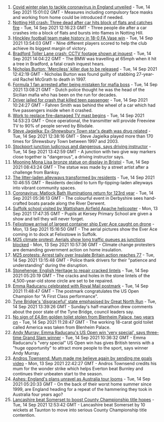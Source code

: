 1. [Covid winter plan to tackle coronavirus in England unveiled](https://www.bbc.co.uk/news/uk-58560031?at_medium=RSS&at_campaign=KARANGA) - Tue, 14 Sep 2021 15:01:02 GMT - Measures including compulsory face masks and working from home could be introduced if needed.
2. [Notting Hill crash: Three dead after car hits block of flats and catches fire](https://www.bbc.co.uk/news/uk-england-london-58555703?at_medium=RSS&at_campaign=KARANGA) - Tue, 14 Sep 2021 12:16:23 GMT - Three people die after a car crashes into a block of flats and bursts into flames in Notting Hill.
3. [Hinckley football team make history in 18-0 FA Vase win](https://www.bbc.co.uk/news/uk-england-leicestershire-58555114?at_medium=RSS&at_campaign=KARANGA) - Tue, 14 Sep 2021 13:54:03 GMT - Nine different players scored to help the club achieve its biggest margin of victory.
4. [Bradford Toller Lane crash: CCTV footage shown at inquest](https://www.bbc.co.uk/news/uk-england-leeds-58550815?at_medium=RSS&at_campaign=KARANGA) - Tue, 14 Sep 2021 14:04:22 GMT - The BMW was travelling at 65mph when it hit a tree in Bradford, a fatal crash inquest hears.
5. [Nicholas Burton: 'Merciless' killer due to be released](https://www.bbc.co.uk/news/uk-england-merseyside-58558386?at_medium=RSS&at_campaign=KARANGA) - Tue, 14 Sep 2021 12:42:19 GMT - Nicholas Burton was found guilty of stabbing 27-year-old Rachel McGrath to death in 1997.
6. [Formula 1 fan arrested after being mistaken for mafia boss](https://www.bbc.co.uk/news/uk-england-merseyside-58559255?at_medium=RSS&at_campaign=KARANGA) - Tue, 14 Sep 2021 13:08:21 GMT - Dutch police thought he was the head of the Sicilian mafia who has been on the run for decades.
7. [Driver jailed for crash that killed teen passenger](https://www.bbc.co.uk/news/uk-england-kent-58557717?at_medium=RSS&at_campaign=KARANGA) - Tue, 14 Sep 2021 10:24:27 GMT - Fahren Smith was behind the wheel of a car which had five passengers inside when it crashed.
8. [Work to replace fire-damaged TV mast begins](https://www.bbc.co.uk/news/uk-england-tees-58557534?at_medium=RSS&at_campaign=KARANGA) - Tue, 14 Sep 2021 14:53:23 GMT - Once operational, the transmitter will provide Freeview TV to 90% of people served by Bilsdale.
9. [Steve Jagielka: Ex-Shrewsbury Town star's death was drug related](https://www.bbc.co.uk/news/uk-england-shropshire-58557294?at_medium=RSS&at_campaign=KARANGA) - Tue, 14 Sep 2021 12:38:16 GMT - Steve Jagielka played more than 170 times for Shrewsbury Town between 1997 and 2003.
10. [Stockport junction ludicrous and dangerous, says driving instructor](https://www.bbc.co.uk/news/uk-england-manchester-58559518?at_medium=RSS&at_campaign=KARANGA) - Tue, 14 Sep 2021 13:42:59 GMT - A junction with two give way markers close together is "dangerous", a driving instructor says.
11. [Mooning Mona Lisa bronze statue on display in Bristol](https://www.bbc.co.uk/news/uk-england-bristol-58552412?at_medium=RSS&at_campaign=KARANGA) - Tue, 14 Sep 2021 08:43:24 GMT - The statue was made by a street artist after a challenge from Banksy.
12. [The litter-laden alleyways transformed by residents](https://www.bbc.co.uk/news/uk-england-tees-58559600?at_medium=RSS&at_campaign=KARANGA) - Tue, 14 Sep 2021 10:46:55 GMT - Residents decided to turn fly-tipping-laden alleyways into vibrant community spaces.
13. [Coronavirus: Matlock Bath Illuminations return for 123rd year](https://www.bbc.co.uk/news/uk-england-derbyshire-58552659?at_medium=RSS&at_campaign=KARANGA) - Tue, 14 Sep 2021 05:36:13 GMT - The colourful event in Derbyshire sees hand-crafted boats parade along the River Derwent.
14. [Suffolk school visited by Wattisham Airfield Apache helicopter](https://www.bbc.co.uk/news/uk-england-suffolk-58552257?at_medium=RSS&at_campaign=KARANGA) - Mon, 13 Sep 2021 17:47:35 GMT - Pupils at Kersey Primary School are given a show and tell they will never forget.
15. [Felixstowe arrival of largest container ship Ever Ace caught on drone](https://www.bbc.co.uk/news/uk-england-suffolk-58550645?at_medium=RSS&at_campaign=KARANGA) - Mon, 13 Sep 2021 15:16:50 GMT - The aerial pictures show the Ever Ace coming in to dock at Felixstowe in Suffolk.
16. [M25 climate protest: Aerials show long traffic queues as junctions blocked](https://www.bbc.co.uk/news/uk-58544189?at_medium=RSS&at_campaign=KARANGA) - Mon, 13 Sep 2021 10:57:36 GMT - Climate change protesters are demanding government action on home insulation.
17. [M25 protests: Arrest tally over Insulate Britain action reaches 77](https://www.bbc.co.uk/news/uk-england-beds-bucks-herts-58558355?at_medium=RSS&at_campaign=KARANGA) - Tue, 14 Sep 2021 13:15:48 GMT - Police thank drivers for their "patience and understanding" during the disruption.
18. [Stonehenge: English Heritage to repair cracked lintels](https://www.bbc.co.uk/news/uk-england-wiltshire-58547463?at_medium=RSS&at_campaign=KARANGA) - Tue, 14 Sep 2021 05:20:19 GMT - The cracks and holes in the stone lintels of the 4,500-year-old stone circle are set to be repaired.
19. [Emma Raducanu celebrated with Royal Mail postmark](https://www.bbc.co.uk/news/uk-england-london-58559485?at_medium=RSS&at_campaign=KARANGA) - Tue, 14 Sep 2021 11:48:47 GMT - The postmark congratulates the US Open Champion for "A First Class performance".
20. [Tyne Bridge's 'disgraceful' state emphasised by Great North Run](https://www.bbc.co.uk/news/uk-england-tyne-58557526?at_medium=RSS&at_campaign=KARANGA) - Tue, 14 Sep 2021 13:39:26 GMT - Sunday's half-marathon drew comments about the poor state of the Tyne Bridge, council leaders say.
21. [No sign of £4.8m golden toilet stolen from Blenheim Palace, two years on](https://www.bbc.co.uk/news/uk-england-oxfordshire-58529069?at_medium=RSS&at_campaign=KARANGA) - Tue, 14 Sep 2021 11:28:47 GMT - The working 18-carat gold toilet called America was taken from Blenheim Palace.
22. [Andy Murray: Emma Raducanu's US Open win 'very special', says three-time Grand Slam winner](https://www.bbc.co.uk/sport/tennis/58551910?at_medium=RSS&at_campaign=KARANGA) - Tue, 14 Sep 2021 10:36:32 GMT - Emma Raducanu's "very special" US Open win has gives British tennis with a "huge opportunity" to attract more people to the sport, says winner Andy Murray.
23. [Andros Townsend: Mum made me believe again by sending me goals video](https://www.bbc.co.uk/sport/football/58552957?at_medium=RSS&at_campaign=KARANGA) - Mon, 13 Sep 2021 22:42:27 GMT - Andros Townsend credits his mum for the wonder strike which helps Everton beat Burnley and continues their unbeaten start to the season.
24. [Ashes: England's plans unravel as Australia tour looms](https://www.bbc.co.uk/sport/cricket/58544156?at_medium=RSS&at_campaign=KARANGA) - Tue, 14 Sep 2021 05:20:33 GMT - On the back of their worst home summer since 1999, are England heading for a repeat of the hammering they took in Australia four years ago?
25. [Lancashire beat Somerset to boost County Championship title hopes](https://www.bbc.co.uk/sport/cricket/58559114?at_medium=RSS&at_campaign=KARANGA) - Tue, 14 Sep 2021 12:53:42 GMT - Lancashire beat Somerset by 10 wickets at Taunton to move into serious County Championship title contention.
